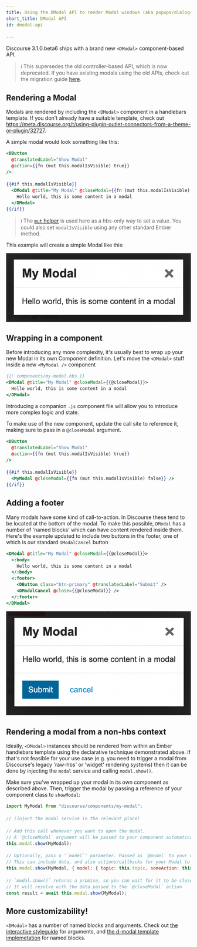 ```yaml
---
title: Using the DModal API to render Modal windows (aka popups/dialogs) in Discourse
short_title: DModal API
id: dmodal-api

---
```

Discourse 3.1.0.beta6 ships with a brand new `<DModal>` component-based API.

> :information_source: This supersedes the old controller-based API, which is now deprecated. If you have existing modals using the old APIs, check out the migration guide [here](https://meta.discourse.org/t/converting-modals-from-legacy-controllers-to-new-dmodal-component-api/268057).

## Rendering a Modal

Modals are rendered by including the `<DModal>` component in a handlebars template. If you don't already have a suitable template, check out https://meta.discourse.org/t/using-plugin-outlet-connectors-from-a-theme-or-plugin/32727.

A simple modal would look something like this:

```hbs
<DButton
  @translatedLabel="Show Modal"
  @action={{fn (mut this.modalIsVisible) true}}
/>

{{#if this.modalIsVisible}}
  <DModal @title="My Modal" @closeModal={{fn (mut this.modalIsVisible) false}}>
    Hello world, this is some content in a modal
  </DModal>
{{/if}}
```
> :information_source: The [`mut` helper](https://api.emberjs.com/ember/release/classes/Ember.Templates.helpers/methods/mut)  is used here as a hbs-only way to set a value. You could also set `modalIsVisible` using any other standard Ember method.

This example will create a simple Modal like this:

![SCR-20230614-mxwd|690x255, 30%](/assets/dmodal-api-1.png)

## Wrapping in a component

Before introducing any more complexity, it's usually best to wrap up your new Modal in its own Component definition. Let's move the `<DModal>` stuff inside a new `<MyModal />` component

```hbs
{{! components/my-modal.hbs }}
<DModal @title="My Modal" @closeModal={{@closeModal}}>
  Hello world, this is some content in a modal
</DModal>
```

Introducing a companion `.js` component file will allow you to introduce more complex logic and state.

To make use of the new component, update the call site to reference it, making sure to pass in a `@closeModal` argument.

```hbs
<DButton
  @translatedLabel="Show Modal"
  @action={{fn (mut this.modalIsVisible) true}}
/>

{{#if this.modalIsVisible}}
  <MyModal @closeModal={{fn (mut this.modalIsVisible) false}} />
{{/if}}
```

## Adding a footer

Many modals have some kind of call-to-action. In Discourse these tend to be located at the bottom of the modal. To make this possible, `DModal` has a number of 'named blocks' which can have content rendered inside them. Here's the example updated to include two buttons in the footer, one of which is our standard `DModalCancel` button

```hbs
<DModal @title="My Modal" @closeModal={{@closeModal}}>
  <:body>
    Hello world, this is some content in a modal
  </:body>
  <:footer>
    <DButton class="btn-primary" @translatedLabel="Submit" />
    <DModalCancel @close={{@closeModal}} />
  </:footer>
</DModal>
```

![SCR-20230614-njze|690x388, 30%](/assets/dmodal-api-2.png)

## Rendering a modal from a non-hbs context

Ideally, `<DModal>` instances should be rendered from within an Ember handlebars template using the declarative technique demonstrated above. If that's not feasible for your use case (e.g. you need to trigger a modal from Discourse's legacy 'raw-hbs' or 'widget' rendering systems) then it can be done by injecting the `modal` service and calling `modal.show()`.

Make sure you've wrapped up your modal in its own component as described above. Then, trigger the modal by passing a reference of your component class to `showModal`:

```js
import MyModal from "discourse/components/my-modal";

// (inject the modal service in the relevant place)

// Add this call whenever you want to open the modal.
// A `@closeModal` argument will be passed to your component automatically.
this.modal.show(MyModal);

// Optionally, pass a '`model`' parameter. Passed as `@model` to your component.
// This can include data, and also actions/callbacks for your Modal to use.
this.modal.show(MyModal, { model: { topic: this.topic, someAction: this.someAction } });

// `modal.show()` returns a promise, so you can wait for it to be closed
// It will resolve with the data passed to the `@closeModal` action
const result = await this.modal.show(MyModal);
```

## More customizability!

`<DModal>` has a number of named blocks and arguments. Check out [the interactive styleguide](https://meta.discourse.org/styleguide/organisms/modal) for arguments, and [the d-modal template implemetation](https://github.com/discourse/discourse/blob/main/app/assets/javascripts/discourse/app/components/d-modal.hbs) for named blocks.
